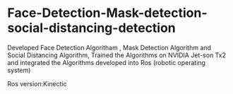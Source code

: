 # Face-Detection-Mask-detection-social-distancing-detection
Developed Face Detection Algoritham , Mask Detection Algorithm and Social Distancing Algorithm, Trained the Algorithms on NVIDIA Jet-son Tx2 and integrated the Algorithms developed into Ros (robotic operating system)

Ros version:Kinectic 
